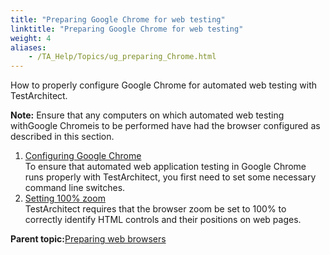 ```yaml
--- 
title: "Preparing Google Chrome for web testing"
linktitle: "Preparing Google Chrome for web testing"
weight: 4
aliases: 
    - /TA_Help/Topics/ug_preparing_Chrome.html
---
```


How to properly configure Google Chrome for automated web testing with TestArchitect.

**Note:** Ensure that any computers on which automated web testing withGoogle Chromeis to be performed have had the browser configured as described in this section.

1.  [Configuring Google Chrome](/TA_Automation/Topics/aut_setting_switches_GC.html)  
To ensure that automated web application testing in Google Chrome runs properly with TestArchitect, you first need to set some necessary command line switches.
2.  [Setting 100% zoom](/TA_Automation/Topics/aut_app_testing_setting_zoom_GC.html)  
TestArchitect requires that the browser zoom be set to 100% to correctly identify HTML controls and their positions on web pages.

**Parent topic:**[Preparing web browsers](/TA_Help/Topics/Test_exec_extension.html)

